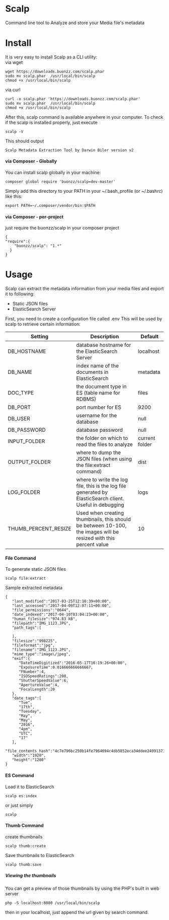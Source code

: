 Scalp
=====

Command line tool to Analyze and store your Media file's metadata 

Install
=======

It is very easy to install Scalp as a CLI utility:
<br/>
via wget
```
wget https://downloads.buonzz.com/scalp.phar
sudo mv scalp.phar  /usr/local/bin/scalp
chmod +x /usr/local/bin/scalp
```
via curl

```
curl -o scalp.phar 'https://downloads.buonzz.com/scalp.phar'
sudo mv scalp.phar  /usr/local/bin/scalp
chmod +x /usr/local/bin/scalp
```

After this, scalp command is available anywhere in your computer. To check if the scalp is installed properly, just execute

```
scalp -V
```

This should output

```
Scalp Metadata Extraction Tool by Darwin Biler version v2
```


#### via Composer - Globally

You can install scalp globally in your machine:

```
composer global require 'buonzz/scalp=dev-master'
```

Simply add this directory to your PATH in your ~/.bash_profile (or ~/.bashrc) like this:

```
export PATH=~/.composer/vendor/bin:$PATH
```

#### via Composer - per-project

just require the buonzz/scalp in your composer project

```
{
"require":{
    "buonzz/scalp": "1.*"
  }
}
```

Usage
=====

Scalp can extract the metadata information from your media files and export it to following:

* Static JSON files
* ElasticSearch Server

First, you need to create a configuration file called .env This will be used by scalp to retrieve certain information:

| Setting       | Description                                                                                              | Default        |
|---------------|----------------------------------------------------------------------------------------------------------|----------------|
| DB_HOSTNAME   | database hostname for the ElasticSearch Server                                                           | localhost      |
| DB_NAME       | index name of the documents in ElasticSearch                                                             | metadata       |
| DOC_TYPE      | the document type in ES (table name for RDBMS)                                                           | files          |
| DB_PORT       | port number for ES                                                                                       | 9200           |
| DB_USER       | username for the database                                                                                | null           |
| DB_PASSWORD   | database password                                                                                        | null           |
| INPUT_FOLDER  | the folder on which to read the files to analyze                                                         | current folder |
| OUTPUT_FOLDER | where to dump the JSON files (when using the file:extract command)                                       | dist           |
| LOG_FOLDER    | where to write the log file, this is the log file generated by ElasticSearch client. Useful in debugging | logs           |
| THUMB_PERCENT_RESIZE    | Used when creating thumbnails, this should be between 10-100, the images will be resized with this percent value | 10           |


#### File Command

To generate static JSON files
```
scalp file:extract
```

Sample extracted metadata

```
{
   "last_modified":"2017-03-25T12:10:39+00:00",
   "last_accessed":"2017-04-09T12:07:11+00:00",
   "file_permissions":"0644",
   "date_indexed":"2017-04-10T03:04:23+00:00",
   "human_filesize":"974.83 kB",
   "filepath":"IMG_1123.JPG",
   "path_tags":[

   ],
   "filesize":"998225",
   "fileformat":"jpg",
   "filename":"IMG_1123.JPG",
   "mime_type":"image\/jpeg",
   "exif":{
      "DateTimeDigitized":"2016-05-17T16:19:26+00:00",
      "ExposureTime":0.016666666666667,
      "FNumber":4,
      "ISOSpeedRatings":200,
      "ShutterSpeedValue":6,
      "ApertureValue":4,
      "FocalLength":20
   },
   "date_tags":[
      "Tue",
      "17th",
      "Tuesday",
      "May",
      "May",
      "2016",
      "4pm",
      "UTC",
      "17"
   ],
   "file_contents_hash":"4c7e796bc250b14fe7964694c4db5852eca34ddee24991371f848c3e8097436d",
   "width":"1920",
   "height":"1280"
}
```

#### ES Command

Load it to ElasticSearch
```
scalp es:index
```

or just simply
```
scalp
```

#### Thumb Command

create thumbnails
```
scalp thumb:create
```

Save thumbnails to ElasticSearch
```
scalp thumb:save
```

##### Viewing the thumbnails

You can get a preview of those thumbnails by using the PHP's built in web server

```
php -S localhost:8080 /usr/local/bin/scalp
``` 
then in your localhost, just append the url given by search command.
